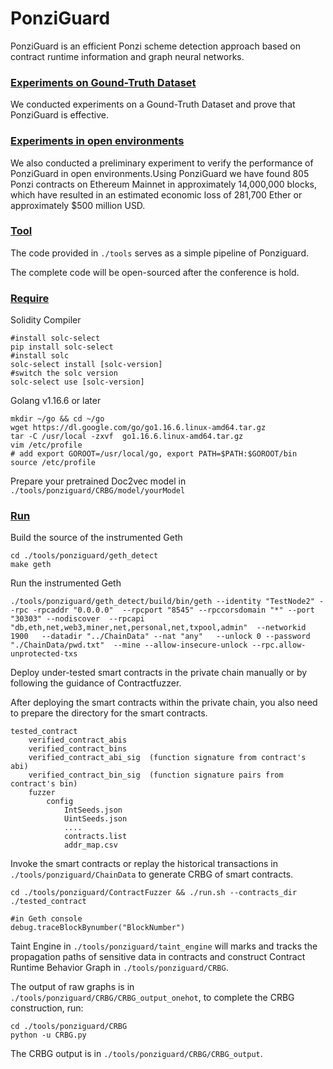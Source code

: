 # PonziGuard

PonziGuard is an efficient Ponzi scheme detection approach based on contract runtime information and graph neural networks.

### <u>**Experiments on Gound-Truth Dataset**</u>

We conducted  experiments on a Gound-Truth Dataset and prove that PonziGuard is effective.

### <u>**Experiments in open environments**</u> 

We also conducted a preliminary experiment to verify the performance of PonziGuard in open environments.Using PonziGuard we have found 805 Ponzi contracts on Ethereum Mainnet in approximately 14,000,000 blocks, which have resulted in an estimated economic loss of 281,700 Ether or approximately $500 million USD.

### <u>Tool</u>

The code provided in `./tools` serves as a simple pipeline of Ponziguard.

The complete code will be open-sourced after the conference is hold.

### <u>Require</u>

Solidity Compiler

```shell
#install solc-select
pip install solc-select
#install solc
solc-select install [solc-version]
#switch the solc version 
solc-select use [solc-version]
```

Golang v1.16.6 or later

```shell
mkdir ~/go && cd ~/go
wget https://dl.google.com/go/go1.16.6.linux-amd64.tar.gz
tar -C /usr/local -zxvf  go1.16.6.linux-amd64.tar.gz
vim /etc/profile
# add export GOROOT=/usr/local/go, export PATH=$PATH:$GOROOT/bin
source /etc/profile
```

Prepare your pretrained Doc2vec model in `./tools/ponziguard/CRBG/model/yourModel`

### <u>Run</u>

Build the source of the instrumented Geth

```shell
cd ./tools/ponziguard/geth_detect
make geth
```

Run the instrumented Geth 

```shell
./tools/ponziguard/geth_detect/build/bin/geth --identity "TestNode2" --rpc -rpcaddr "0.0.0.0"  --rpcport "8545" --rpccorsdomain "*" --port "30303" --nodiscover  --rpcapi "db,eth,net,web3,miner,net,personal,net,txpool,admin"  --networkid 1900   --datadir "../ChainData" --nat "any"   --unlock 0 --password "./ChainData/pwd.txt"  --mine --allow-insecure-unlock --rpc.allow-unprotected-txs
```

Deploy under-tested smart contracts in the private chain manually or by following the guidance of Contractfuzzer.

After deploying the smart contracts within the private chain, you also need to prepare the directory for the smart contracts. 

```shell
tested_contract
    verified_contract_abis
    verified_contract_bins
    verified_contract_abi_sig  (function signature from contract's abi)
    verified_contract_bin_sig  (function signature pairs from contract's bin)
    fuzzer
        config
            IntSeeds.json
            UintSeeds.json
            ....
            contracts.list
            addr_map.csv
```

Invoke the smart contracts or replay the historical transactions in `./tools/ponziguard/ChainData` to generate CRBG of smart contracts.

```shell
cd ./tools/ponziguard/ContractFuzzer && ./run.sh --contracts_dir ./tested_contract
```

```shell
#in Geth console
debug.traceBlockBynumber("BlockNumber")
```

Taint Engine in `./tools/ponziguard/taint_engine` will marks and tracks the propagation paths of sensitive data in contracts and construct Contract Runtime Behavior Graph in `./tools/ponziguard/CRBG`.

The output of raw graphs is in `./tools/ponziguard/CRBG/CRBG_output_onehot`, to complete the CRBG  construction, run:

```shell
cd ./tools/ponziguard/CRBG
python -u CRBG.py
```

The CRBG output is in `./tools/ponziguard/CRBG/CRBG_output`.